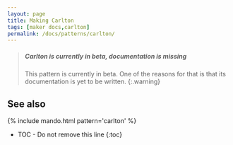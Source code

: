 ```yaml
---
layout: page
title: Making Carlton
tags: [maker docs,carlton]
permalink: /docs/patterns/carlton/
---
```

> ##### Carlton is currently in beta, documentation is missing
>
> This pattern is currently in beta. One of the reasons for that is that its documentation 
> is yet to be written.
{:.warning}

## See also
{% include mando.html pattern='carlton' %}

* TOC - Do not remove this line
{:toc}

